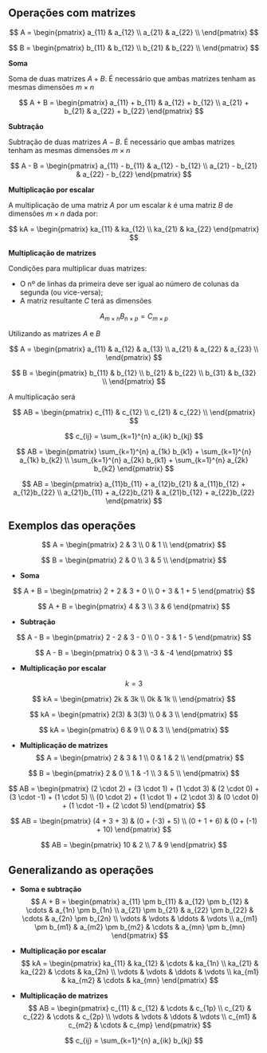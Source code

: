 ## Operações com matrizes

$$
A = \begin{pmatrix}
a_{11} & a_{12} \\
a_{21} & a_{22} \\
\end{pmatrix}
$$

$$
B = \begin{pmatrix}
b_{11} & b_{12} \\
b_{21} & b_{22} \\
\end{pmatrix}
$$

**Soma**

Soma de duas matrizes $A + B$. É necessário que ambas matrizes tenham as mesmas dimensões $m \times n$

$$
A + B =
\begin{pmatrix}
a_{11} + b_{11} & a_{12} + b_{12} \\
a_{21} + b_{21} & a_{22} + b_{22}
\end{pmatrix}
$$

**Subtração**

Subtração de duas matrizes $A - B$. É necessário que ambas matrizes tenham as mesmas dimensões $m \times n$

$$
A - B =
\begin{pmatrix}
a_{11} - b_{11} & a_{12} - b_{12} \\
a_{21} - b_{21} & a_{22} - b_{22}
\end{pmatrix}
$$

**Multiplicação por escalar**

A multiplicação de uma matriz $A$ por um escalar $k$ é uma matriz $B$ de dimensões $m \times n$ dada por:

$$
kA =
\begin{pmatrix}
ka_{11} & ka_{12} \\
ka_{21} & ka_{22}
\end{pmatrix}
$$

**Multiplicação de matrizes**

Condições para multiplicar duas matrizes:
- O nº de linhas da primeira deve ser igual ao número de colunas da segunda (ou vice-versa);
- A matriz resultante $C$ terá as dimensões

$$A_{m \times n} B_{n \times p} = C_{m \times p}$$

Utilizando as matrizes $A$ e $B$

$$
A = \begin{pmatrix}
a_{11} & a_{12} & a_{13} \\
a_{21} & a_{22} & a_{23} \\
\end{pmatrix}
$$

$$
B = \begin{pmatrix}
b_{11} & b_{12} \\
b_{21} & b_{22} \\
b_{31} & b_{32} \\
\end{pmatrix}
$$

A multiplicação será

$$
AB =
\begin{pmatrix}
c_{11} & c_{12} \\
c_{21} & c_{22} \\
\end{pmatrix}
$$

$$
c_{ij} = \sum_{k=1}^{n} a_{ik} b_{kj}
$$

$$
AB =
\begin{pmatrix}
\sum_{k=1}^{n} a_{1k} b_{k1} + \sum_{k=1}^{n} a_{1k} b_{k2} \\
\sum_{k=1}^{n} a_{2k} b_{k1} + \sum_{k=1}^{n} a_{2k} b_{k2}
\end{pmatrix}
$$

$$
AB =
\begin{pmatrix}
a_{11}b_{11} + a_{12}b_{21} & a_{11}b_{12} + a_{12}b_{22} \\
a_{21}b_{11} + a_{22}b_{21} & a_{21}b_{12} + a_{22}b_{22}
\end{pmatrix}
$$

## Exemplos das operações

$$
A = \begin{pmatrix}
2 & 3 \\
0 & 1 \\
\end{pmatrix}
$$

$$
B = \begin{pmatrix}
2 & 0 \\
3 & 5 \\
\end{pmatrix}
$$

- **Soma**

$$
A + B =
\begin{pmatrix}
2 + 2 & 3 + 0 \\
0 + 3 & 1 + 5
\end{pmatrix}
$$

$$
A + B =
\begin{pmatrix}
4 & 3 \\
3 & 6
\end{pmatrix}
$$

- **Subtração**

$$
A - B =
\begin{pmatrix}
2 - 2 & 3 - 0 \\
0 - 3 & 1 - 5
\end{pmatrix}
$$

$$
A - B =
\begin{pmatrix}
0 & 3 \\
-3 & -4
\end{pmatrix}
$$

- **Multiplicação por escalar**

$$k = 3$$

$$
kA = \begin{pmatrix}
2k & 3k \\
0k & 1k \\
\end{pmatrix}
$$

$$
kA = \begin{pmatrix}
2(3) & 3(3) \\
0 & 3 \\
\end{pmatrix}
$$

$$
kA = \begin{pmatrix}
6 & 9 \\
0 & 3 \\
\end{pmatrix}
$$

- **Multiplicação de matrizes**
$$
A = \begin{pmatrix}
2 & 3 & 1 \\
0 & 1 & 2 \\
\end{pmatrix}
$$

$$
B = \begin{pmatrix}
2 & 0 \\
1 & -1 \\
3 & 5 \\
\end{pmatrix}
$$

$$
AB =
\begin{pmatrix}
(2 \cdot 2) + (3 \cdot 1) + (1 \cdot 3) & (2 \cdot 0) + (3 \cdot -1) + (1 \cdot 5) \\
(0 \cdot 2) + (1 \cdot 1) + (2 \cdot 3) & (0 \cdot 0) + (1 \cdot -1) + (2 \cdot 5)
\end{pmatrix}
$$

$$
AB =
\begin{pmatrix}
(4 + 3 + 3) & (0 + (-3) + 5) \\
(0 + 1 + 6) & (0 + (-1) + 10)
\end{pmatrix}
$$

$$
AB =
\begin{pmatrix}
10 & 2 \\
7 & 9
\end{pmatrix}
$$

## Generalizando as operações
- **Soma e subtração**
$$
A + B =
\begin{pmatrix}
a_{11} \pm b_{11} & a_{12} \pm b_{12} & \cdots & a_{1n} \pm b_{1n} \\
a_{21} \pm b_{21} & a_{22} \pm b_{22} & \cdots & a_{2n} \pm b_{2n} \\
\vdots & \vdots & \ddots & \vdots \\
a_{m1} \pm b_{m1} & a_{m2} \pm b_{m2} & \cdots & a_{mn} \pm b_{mn}
\end{pmatrix}
$$

- **Multiplicação por escalar**
$$
kA =
\begin{pmatrix}
ka_{11} & ka_{12} & \cdots & ka_{1n} \\
ka_{21} & ka_{22} & \cdots & ka_{2n} \\
\vdots & \vdots & \ddots & \vdots \\
ka_{m1} & ka_{m2} & \cdots & ka_{mn}
\end{pmatrix}
$$

- **Multiplicação de matrizes**
$$
AB =
\begin{pmatrix}
c_{11} & c_{12} & \cdots & c_{1p} \\
c_{21} & c_{22} & \cdots & c_{2p} \\
\vdots & \vdots & \ddots & \vdots \\
c_{m1} & c_{m2} & \cdots & c_{mp}
\end{pmatrix}
$$

$$
c_{ij} = \sum_{k=1}^{n} a_{ik} b_{kj}
$$